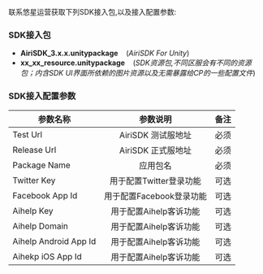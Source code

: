 联系悠星运营获取下列SDK接入包,以及接入配置参数:

### SDK接入包
- **AiriSDK_3.x.x.unitypackage** &nbsp;&nbsp;&nbsp;(*AiriSDK For Unity*)
- **xx_xx_resource.unitypackage** &nbsp;&nbsp;&nbsp;(*SDK资源包,不同区服会有不同的资源包；内含SDK UI界面所依赖的图片资源以及无需暴露给CP的一些配置文件*)


### SDK接入配置参数
参数名称|参数说明|备注
---|:--:|:--:|
Test Url|AiriSDK 测试服地址|必须|
Release Url|AiriSDK 正式服地址|必须|
Package Name |应用包名|必须|
Twitter Key |用于配置Twitter登录功能|可选|
Facebook App Id |用于配置Facebook登录功能|可选|
Aihelp Key |用于配置Aihelp客诉功能|可选|
Aihelp Domain|用于配置Aihelp客诉功能|可选|
Aihelp Android App Id |用于配置Aihelp客诉功能|可选|
Aihekp iOS App Id |用于配置Aihelp客诉功能|可选|

